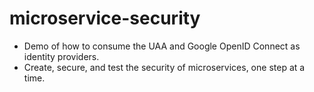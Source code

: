 # microservice-security

- Demo of how to consume the UAA and Google OpenID Connect as identity providers.
- Create, secure, and test the security of microservices, one step at a time.
